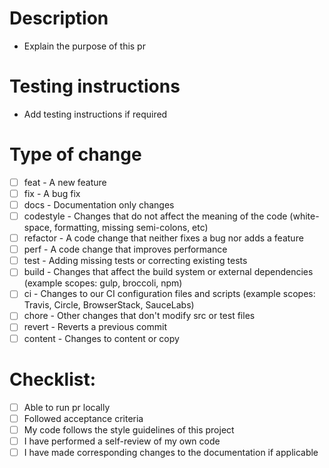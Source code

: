 # Description

-   Explain the purpose of this pr

# Testing instructions

-   Add testing instructions if required

# Type of change

-   [ ] feat - A new feature
-   [ ] fix - A bug fix
-   [ ] docs - Documentation only changes
-   [ ] codestyle - Changes that do not affect the meaning of the code (white-space, formatting, missing semi-colons, etc)
-   [ ] refactor - A code change that neither fixes a bug nor adds a feature
-   [ ] perf - A code change that improves performance
-   [ ] test - Adding missing tests or correcting existing tests
-   [ ] build - Changes that affect the build system or external dependencies (example scopes: gulp, broccoli, npm)
-   [ ] ci - Changes to our CI configuration files and scripts (example scopes: Travis, Circle, BrowserStack, SauceLabs)
-   [ ] chore - Other changes that don't modify src or test files
-   [ ] revert - Reverts a previous commit
-   [ ] content - Changes to content or copy

# Checklist:

-   [ ] Able to run pr locally
-   [ ] Followed acceptance criteria
-   [ ] My code follows the style guidelines of this project
-   [ ] I have performed a self-review of my own code
-   [ ] I have made corresponding changes to the documentation if applicable
